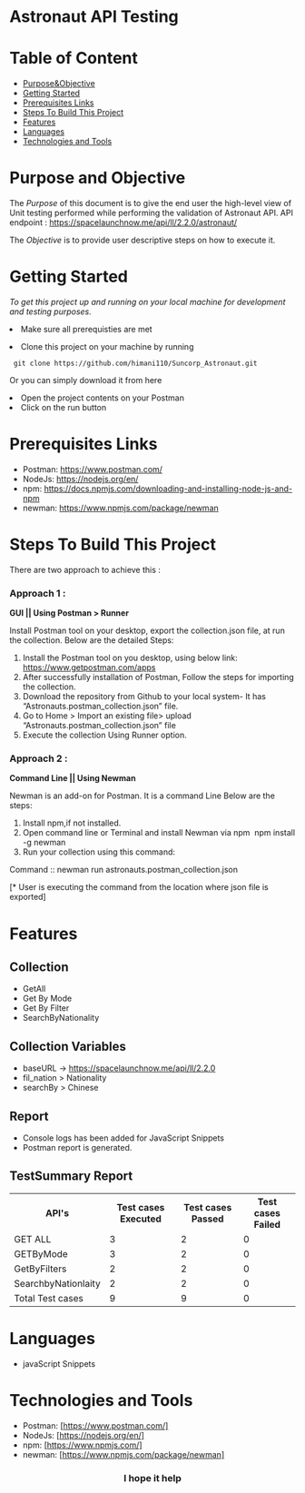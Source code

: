 # Astronaut API Testing

# Table of Content
- [Purpose&Objective](#purpose-and-objective)
- [Getting Started](#getting-started)
- [Prerequisites Links](#prerequisites-links)
- [Steps To Build This Project](#steps-to-build-this-project)
- [Features](#features)
- [Languages](#languages)
- [Technologies and Tools](#technologies-and-tools)


 # Purpose and Objective
The _Purpose_ of this document is to give the end user the high-level view of Unit testing performed while performing the validation of Astronaut API.
API endpoint : https://spacelaunchnow.me/api/ll/2.2.0/astronaut/

The _Objective_ is to provide user descriptive steps on how to execute it.
 
 # Getting Started

  *To get this project up and running on your local machine for development and testing purposes.* <li> Make sure all prerequisties are met  
<li> Clone this project on your machine by running  

     git clone https://github.com/himani110/Suncorp_Astronaut.git

Or you can simply download it from here 
<li> Open the project contents on your Postman 
<li> Click on the run button
  
  # Prerequisites Links
  - Postman: https://www.postman.com/
  - NodeJs: https://nodejs.org/en/
  - npm: https://docs.npmjs.com/downloading-and-installing-node-js-and-npm
  - newman: https://www.npmjs.com/package/newman
  
 # Steps To Build This Project 
  There are two approach to achieve this :

 ### Approach 1 :
  
  **GUI || Using Postman > Runner  **
  
  Install Postman tool on your desktop, export the collection.json file, at run the collection.
  Below are the detailed Steps:
  1. Install the Postman tool on you desktop, using below link: https://www.getpostman.com/apps
  2. After successfully installation of Postman, Follow the steps for importing the collection.
  3. Download the repository from Github to your local system- It has “Astronauts.postman_collection.json” file.
  4. Go to Home > Import an existing file> upload “Astronauts.postman_collection.json” file
  5. Execute the collection Using Runner option.

  ### Approach 2 :
  
 **Command Line || Using Newman**
  
  Newman is an add-on for Postman.
  It is a command Line 
  Below are the steps:
  1. Install npm,if not installed.
  2. Open command line or Terminal and install Newman via npm  npm install -g newman
  3. Run your collection using this command: 
 
 Command :: newman run astronauts.postman_collection.json
 
  [* User is executing the command from the location where json file is exported]
  
#  Features
  
  ## Collection
  - GetAll
  - Get By Mode
  - Get By Filter
  - SearchByNationality
  
 ## Collection Variables
  - baseURL -> https://spacelaunchnow.me/api/ll/2.2.0
  - fil_nation > Nationality
  - searchBy > Chinese
  
  ## Report 
  - Console logs has been added for JavaScript Snippets
  - Postman report is generated.
  
  ## TestSummary Report

<table style="width:100%">
  <tr>
    <th>API's</th>
    <th>Test cases Executed</th>
    <th>Test cases Passed</th>
    <th>Test cases Failed</th>
  </tr>
  <tr>
    <td>GET ALL</td>
    <td>3</td>
    <td>2</td>
    <td>0</td>
  </tr>
  <tr>
    <td>GETByMode</td>
    <td>3</td>
    <td>2</td>
    <td>0</td>
  </tr>
  <tr>
    <td>GetByFilters</td>
    <td>2</td>
    <td>2</td>
    <td>0</td>
  </tr>
  <tr>
    <td>SearchbyNationlaity</td>
    <td>2</td>
    <td>2</td>
    <td>0</td>
  </tr>  
  <tr>
    <td>Total Test cases</td>
    <td>9</td>
    <td>9</td>
    <td>0</td>
  </tr> 
</table>

# Languages
  - javaScript Snippets 
  
# Technologies and Tools
  - Postman: [https://www.postman.com/]
  - NodeJs: [https://nodejs.org/en/]
  - npm: [https://www.npmjs.com/]
  - newman: [https://www.npmjs.com/package/newman]
  
<p> </p>
<h3 align="center"> I hope it help </h3>
